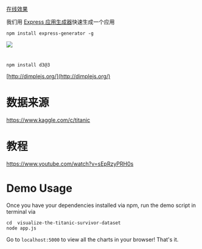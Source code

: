 
[在线效果](http://otc2ysde8.bkt.clouddn.com/dimple/index.html)

我们用 [Express 应用生成器](http://www.expressjs.com.cn/starter/generator.html)快速生成一个应用



```
npm install express-generator -g
```
![](http://on891bjlf.bkt.clouddn.com/nodejs/2017-07-22%2017-02-43%E5%B1%8F%E5%B9%95%E6%88%AA%E5%9B%BE.png)

# 
```
npm install d3@3
```

[http://dimplejs.org/](http://dimplejs.org/)

# 数据来源
https://www.kaggle.com/c/titanic
# 教程
https://www.youtube.com/watch?v=sEpRzyPRH0s

# Demo Usage

Once you have your dependencies installed via npm, run the demo script in terminal via
```
cd  visualize-the-titanic-survivor-dataset
node app.js

```
Go to `localhost:5000` to view all the charts in your browser! That's it.